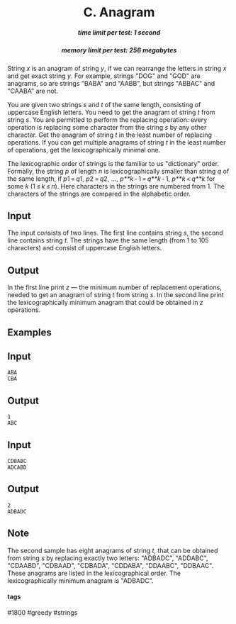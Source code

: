 <h1 style='text-align: center;'> C. Anagram</h1>

<h5 style='text-align: center;'>time limit per test: 1 second</h5>
<h5 style='text-align: center;'>memory limit per test: 256 megabytes</h5>

String *x* is an anagram of string *y*, if we can rearrange the letters in string *x* and get exact string *y*. For example, strings "DOG" and "GOD" are anagrams, so are strings "BABA" and "AABB", but strings "ABBAC" and "CAABA" are not.

You are given two strings *s* and *t* of the same length, consisting of uppercase English letters. You need to get the anagram of string *t* from string *s*. You are permitted to perform the replacing operation: every operation is replacing some character from the string *s* by any other character. Get the anagram of string *t* in the least number of replacing operations. If you can get multiple anagrams of string *t* in the least number of operations, get the lexicographically minimal one.

The lexicographic order of strings is the familiar to us "dictionary" order. Formally, the string *p* of length *n* is lexicographically smaller than string *q* of the same length, if *p*1 = *q*1, *p*2 = *q*2, ..., *p**k* - 1 = *q**k* - 1, *p**k* < *q**k* for some *k* (1 ≤ *k* ≤ *n*). Here characters in the strings are numbered from 1. The characters of the strings are compared in the alphabetic order.

## Input

The input consists of two lines. The first line contains string *s*, the second line contains string *t*. The strings have the same length (from 1 to 105 characters) and consist of uppercase English letters.

## Output

In the first line print *z* — the minimum number of replacement operations, needed to get an anagram of string *t* from string *s*. In the second line print the lexicographically minimum anagram that could be obtained in *z* operations.

## Examples

## Input


```
ABA  
CBA  

```
## Output


```
1  
ABC  

```
## Input


```
CDBABC  
ADCABD  

```
## Output


```
2  
ADBADC  

```
## Note

The second sample has eight anagrams of string *t*, that can be obtained from string *s* by replacing exactly two letters: "ADBADC", "ADDABC", "CDAABD", "CDBAAD", "CDBADA", "CDDABA", "DDAABC", "DDBAAC". These anagrams are listed in the lexicographical order. The lexicographically minimum anagram is "ADBADC".



#### tags 

#1800 #greedy #strings 
